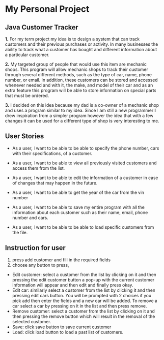 # My Personal Project

## Java Customer Tracker

**1.**  For my term project my idea is to design a system that can track customers and their previous
   purchases or activity. In many businesses the ability to track what a customer has bought and different
   information about a particular customer.

**2.**  My targeted group of people that would use this item are mechanic shops. This program will allow mechanic
   shops to track their customer through several different methods, such as the type of car, name, phone number,
   or email. In addition, these customers can be stored and accessed whenever needed and with it, the make, and model of
   their car and as an extra feature this program will be able to store information on special parts that must be
   ordered.

**3.**  I decided on this idea because my dad is a co-owner of a mechanic shop and uses a program similar to my idea.
   Since I am still a new programmer I drew inspiration from a simpler program however the idea that with a few changes
   it can be used for a different type of shop is very interesting to me.

## User Stories

- As a user, I want to be able to be able to specify the phone number, cars with their specifications,
  of a customer.
- As a user, I want to be able to view all previously visited customers and access them from the list.
- As a user, I want to be able to edit the information of a customer in case of changes that may happen
in the future.
- As a user, I want to be able to get the year of the car from the vin number

- As a user, I want to be able to save my entire program with all the information about each customer such as their
name, email, phone number and cars. 
- As a user, I want to be able to be able to load specific customers from the file.

## Instruction for user
1. press add customer and fill in the required fields
2. choose any button to press,
- Edit customer: select a customer from the list by clicking on it and then pressing the edit customer button
a pop-up with the current customer information will appear and then edit and finally press okay.
- Edit car: similarly select a customer from the list by clicking it and then pressing edit cars button.
You will be prompted with 2 choices if you pick add then enter the fields and a new car will be added. To remove
a car select a car by pressing on it in the list and then press remove.
- Remove customer: select a customer from the list by clicking on it and then pressing the remove button which 
will result in the removal of the selected customer.
- Save: click save button to save current customer
- Load: click load button to load a past list of customers.